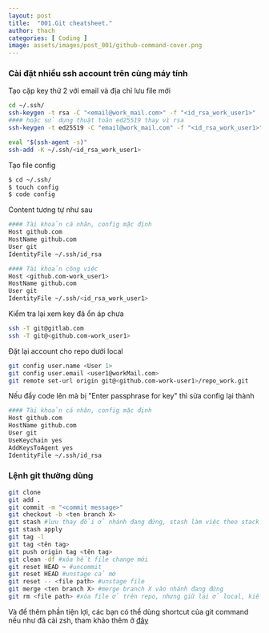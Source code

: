 ```yaml
---
layout: post
title:  "001.Git cheatsheet."
author: thach
categories: [ Coding ]
image: assets/images/post_001/github-command-cover.png
---
```


### Cài đặt nhiều ssh account trên cùng máy tính
Tạo cặp key thứ 2 với email và địa chỉ lưu file mới
```sh
cd ~/.ssh/
ssh-keygen -t rsa -C "<email@work_mail.com>" -f "<id_rsa_work_user1>"
#### hoặc sử dụng thuật toán ed25519 thay vì rsa
ssh-keygen -t ed25519 -C "email@work_mail.com" -f "<id_rsa_work_user1>"

eval "$(ssh-agent -s)"
ssh-add -K ~/.ssh/<id_rsa_work_user1>
```

Tạo file config
```sh
$ cd ~/.ssh/
$ touch config
$ code config
```
Content tương tự như sau
```sh
#### Tài khoản cá nhân, config mặc định
Host github.com
HostName github.com
User git
IdentityFile ~/.ssh/id_rsa

#### Tài khoản công việc
Host <github.com-work_user1>
HostName github.com
User git
IdentityFile ~/.ssh/<id_rsa_work_user1>
```

Kiểm tra lại xem key đã ổn áp chưa
```sh
ssh -T git@gitlab.com
ssh -T git@<github.com-work_user1>
```

Đặt lại account cho repo dưới local
```sh
git config user.name <User 1>
git config user.email <user1@workMail.com>
git remote set-url origin git@<github.com-work-user1>/repo_work.git
```

Nếu đẩy code lên mà bị  "Enter passphrase for key" thì sửa config lại thành
```sh
#### Tài khoản cá nhân, config mặc định
Host github.com
HostName github.com
User git
UseKeychain yes
AddKeysToAgent yes
IdentityFile ~/.ssh/id_rsa
```

### Lệnh git thường dùng
```sh
git clone
git add .
git commit -m "<commit message>"
git checkout -b <ten branch X>
git stash #lưu thay đổi ở nhánh đang đứng, stash làm việc theo stack nên có thể lưu nhiều lần
git stash apply
git tag -l
git tag <tên tag>
git push origin tag <tên tag>
git clean -df #xóa hết file change mới
git reset HEAD ~ #uncommit
git reset HEAD #unstage cả mớ
git reset -- <file path> #unstage file
git merge <ten branch X> #merge branch X vào nhánh đang đứng
git rm <file path> #xóa file ở trên repo, nhưng giữ lại ở local, kiểu như quên bỏ vào gitignore
```
Và để thêm phần tiện lợi, các bạn có thể dùng shortcut của git command nếu như đã cài zsh, tham khảo thêm ở [đây](https://github.com/ohmyzsh/ohmyzsh/tree/master/plugins/git/)
